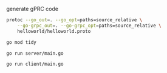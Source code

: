 
generate gPRC code
```bash
protoc --go_out=. --go_opt=paths=source_relative \
    --go-grpc_out=. --go-grpc_opt=paths=source_relative \
    helloworld/helloworld.proto
```

```bash
go mod tidy
```

```bash
go run server/main.go
```

```bash
go run client/main.go
```

